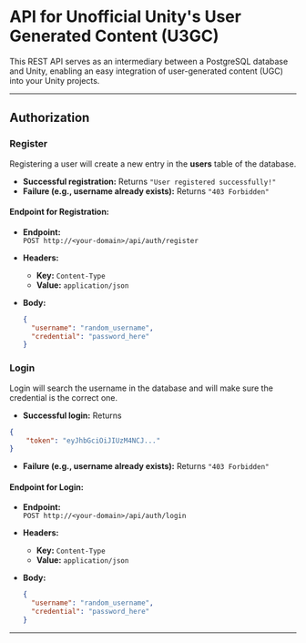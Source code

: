 # API for Unofficial Unity's User Generated Content (U3GC)

This REST API serves as an intermediary between a PostgreSQL database and Unity, enabling an easy integration of user-generated content (UGC) into your Unity projects.

---

## Authorization

### Register

Registering a user will create a new entry in the **users** table of the database.

- **Successful registration:** Returns `"User registered successfully!"`
- **Failure (e.g., username already exists):** Returns `"403 Forbidden"`

#### Endpoint for Registration:

- **Endpoint:**  
  `POST http://<your-domain>/api/auth/register`

- **Headers:**  
  - **Key:** `Content-Type`  
  - **Value:** `application/json`

- **Body:**
  ```json
  {
    "username": "random_username",
    "credential": "password_here"
  }


### Login

Login will search the username in the database and will make sure the credential is the correct one.

- **Successful login:** Returns 
```json
{
    "token": "eyJhbGciOiJIUzM4NCJ..."
}
```
- **Failure (e.g., username already exists):** Returns `"403 Forbidden"`

#### Endpoint for Login:

- **Endpoint:**  
  `POST http://<your-domain>/api/auth/login`

- **Headers:**  
  - **Key:** `Content-Type`  
  - **Value:** `application/json`

- **Body:**
  ```json
  {
    "username": "random_username",
    "credential": "password_here"
  }

---


